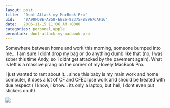 ```yaml
---
layout: post
title:  "Dont Attack my MacBook Pro"
uid:	"8A98FD8E-A858-EBE6-92375FBE9676AF16"
date:   2006-11-15 11:06 AM +0000
categories: personal,apple
permalink: dont-attack-my-macbook-pro
---
```

<rant>
Somewhere between home and work this morning, someone bumped into me... I am sure I didnt drop my bag or do anything dumb like that (no, I was sober this time Andy, so I didnt get attacked by the pavement again). What is left is a massive prang on the corner of my lovely MacBook Pro. 

I just wanted to rant about it... since this baby is my main work and home computer, it does a lot of CF and CFEclipse work and should be treated with due respect ( I know, I know... its only a laptop, but hell, I dont even put stickers on it!)

</rant>
<a href="http://www.markdrew.co.uk/blog/images/MBPrang.png" target="_blank"><img src="http://www.markdrew.co.uk/blog/images/MBPrangThumb.png"></a>